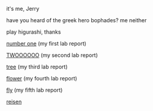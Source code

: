 
it's me, Jerry

have you heard of the greek hero bophades? me neither

play higurashi, thanks

[number one](lab-report-1-week-2.md) (my first lab report)

[TWOOOOOO](lab-report-2-week-4.md) (my second lab report)

[tree](lab-report-3-week-6.md) (my third lab report)

[flower](lab-report-4-week-8.md) (my fourth lab report)

[fly](lab-report-5-week-10.md) (my fifth lab report)

[reisen](reisen.md)